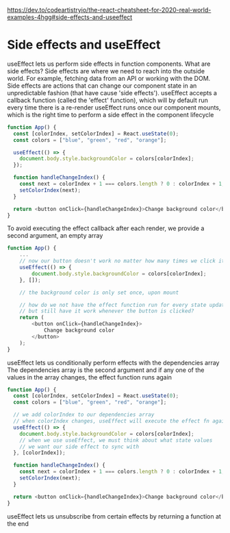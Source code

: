 https://dev.to/codeartistryio/the-react-cheatsheet-for-2020-real-world-examples-4hgg#side-effects-and-useeffect

# Side effects and useEffect

useEffect lets us perform side effects in function components. What are side effects?
Side effects are where we need to reach into the outside world. For example, fetching data from an API or working with the DOM.
Side effects are actions that can change our component state in an unpredictable fashion (that have cause 'side effects').
useEffect accepts a callback function (called the 'effect' function), which will by default run every time there is a re-render
useEffect runs once our component mounts, which is the right time to perform a side effect in the component lifecycle

```ts
function App() {
  const [colorIndex, setColorIndex] = React.useState(0);
  const colors = ["blue", "green", "red", "orange"];

  useEffect(() => {
    document.body.style.backgroundColor = colors[colorIndex];
  });

  function handleChangeIndex() {
    const next = colorIndex + 1 === colors.length ? 0 : colorIndex + 1;
    setColorIndex(next);
  }

  return <button onClick={handleChangeIndex}>Change background color</button>;
}
```

To avoid executing the effect callback after each render, we provide a second argument, an empty array

```ts
function App() {
    ...
    // now our button doesn't work no matter how many times we click it...
    useEffect(() => {
        document.body.style.backgroundColor = colors[colorIndex];
    }, []);

    // the background color is only set once, upon mount

    // how do we not have the effect function run for every state update...
    // but still have it work whenever the button is clicked?
    return (
        <button onClick={handleChangeIndex}>
            Change background color
        </button>
    );
}
```

useEffect lets us conditionally perform effects with the dependencies array
The dependencies array is the second argument and if any one of the values in the array changes, the effect function runs again

```ts
function App() {
  const [colorIndex, setColorIndex] = React.useState(0);
  const colors = ["blue", "green", "red", "orange"];

  // we add colorIndex to our dependencies array
  // when colorIndex changes, useEffect will execute the effect fn again
  useEffect(() => {
    document.body.style.backgroundColor = colors[colorIndex];
    // when we use useEffect, we must think about what state values
    // we want our side effect to sync with
  }, [colorIndex]);

  function handleChangeIndex() {
    const next = colorIndex + 1 === colors.length ? 0 : colorIndex + 1;
    setColorIndex(next);
  }

  return <button onClick={handleChangeIndex}>Change background color</button>;
}
```

useEffect lets us unsubscribe from certain effects by returning a function at the end
